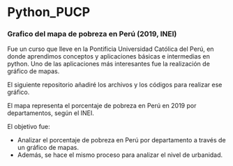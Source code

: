 # Python_PUCP
### Grafico del mapa de pobreza en Perú (2019, INEI)
<p> Fue un curso que lleve en la Pontificia Universidad Católica del Perú, en donde aprendimos conceptos y aplicaciones básicas e intermedias en python.
Uno de las aplicaciones más interesantes fue la realización de gráfico de mapas.</p>
<p>El siguiente repositorio añadiré los archivos y los códigos para realizar ese gráfico.</p>
<p>El mapa representa el porcentaje de pobreza en Perú en 2019 por departamentos, según el INEI.</p>
<p>El objetivo fue:
 <ul>
    <li>Analizar el porcentaje de pobreza en Perú por departamento a través de un gráfico de mapas.</li>
    <li>Además, se hace el mismo proceso para analizar el nivel de urbanidad.</li>
 </ul>
   </p>

